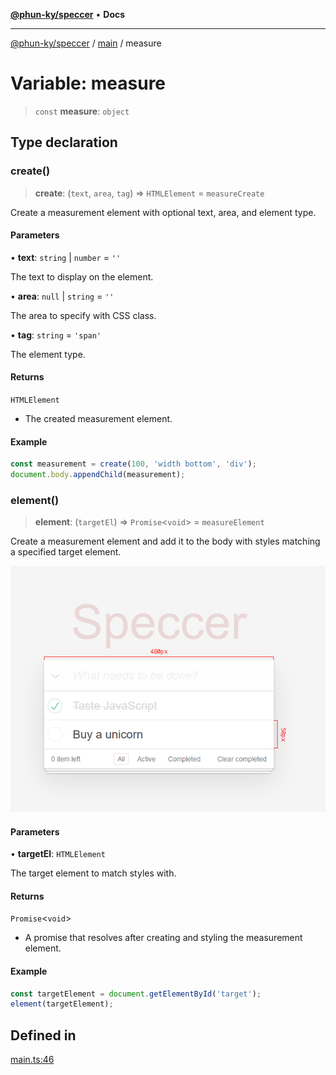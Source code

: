 [**@phun-ky/speccer**](../../README.md) • **Docs**

***

[@phun-ky/speccer](../../README.md) / [main](../README.md) / measure

# Variable: measure

> `const` **measure**: `object`

## Type declaration

### create()

> **create**: (`text`, `area`, `tag`) => `HTMLElement` = `measureCreate`

Create a measurement element with optional text, area, and element type.

#### Parameters

• **text**: `string` \| `number` = `''`

The text to display on the element.

• **area**: `null` \| `string` = `''`

The area to specify with CSS class.

• **tag**: `string` = `'span'`

The element type.

#### Returns

`HTMLElement`

- The created measurement element.

#### Example

```ts
const measurement = create(100, 'width bottom', 'div');
document.body.appendChild(measurement);
```

### element()

> **element**: (`targetEl`) => `Promise`\<`void`\> = `measureElement`

Create a measurement element and add it to the body with styles matching a specified target element.

![measure](https://github.com/phun-ky/speccer/blob/main/public/measure.png?raw=true)

#### Parameters

• **targetEl**: `HTMLElement`

The target element to match styles with.

#### Returns

`Promise`\<`void`\>

- A promise that resolves after creating and styling the measurement element.

#### Example

```ts
const targetElement = document.getElementById('target');
element(targetElement);
```

## Defined in

[main.ts:46](https://github.com/phun-ky/speccer/blob/main/src/main.ts#L46)
